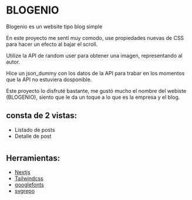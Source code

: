 
# BLOGENIO
Blogenio es un website tipo blog simple

En este proyecto me sentí muy comodo, use propiedades nuevas de CSS para hacer un efecto al bajar el scroll.

Utilize la API de random user para obtener una imagen, representando al autor.

Hice un json_dummy con los datos de la API para trabar en los momentos que la API no estuviera dosponible.

Este proyecto lo disfruté bastante, me gustó mucho el nombre del webiste (BLOGENIO), siento que le da un toque a lo que es la empresa y el blog.

## consta de 2 vistas:
- Listado de posts
- Detalle de post
#
## Herramientas:
- [Nextjs](https://nextjs.org/?uwu=true)
- [Tailwindcss](https://tailwindcss.com/)
- [googlefonts](https://fonts.google.com/)
- [svgrepo](https://www.svgrepo.com/)



